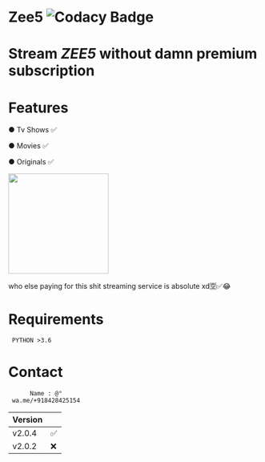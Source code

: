 # Zee5 ![Codacy Badge](https://api.codacy.com/project/badge/Grade/fcbc4bb229fc4c4bab285e23552cbe61)
# Stream *ZEE5* without damn premium subscription

# Features

  ● Tv Shows ✅
  
  ● Movies ✅ 
  
  ● Originals ✅
  
<img src= https://h.top4top.io/p_1728tqria0.jpg width="200" height="200" />

who else paying for this shit streaming service is absolute xd🈳️✅😂

# Requirements

     PYTHON >3.6
  
# Contact

          Name : @°
     wa.me/+918428425154

| Version |          |
| ------- |----------|
| v2.0.4  |    ✅    |
| v2.0.2  |    ❌    |
